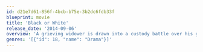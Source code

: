 ```yaml
---
id: d21e7d61-856f-4bcb-b75e-3b2dc6fdb33f
blueprint: movie
title: 'Black or White'
release_date: '2014-09-06'
overview: 'A grieving widower is drawn into a custody battle over his granddaughter, whom he helped raise her entire life.'
genres: '[{"id": 18, "name": "Drama"}]'
---
```

